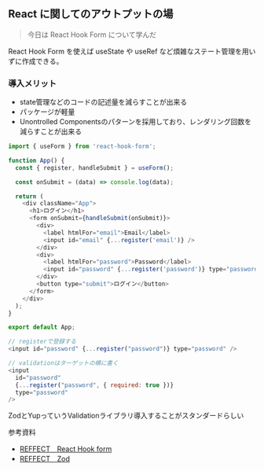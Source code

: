 ## React に関してのアウトプットの場

> 今日は React Hook Form について学んだ

React Hook Form を使えば useState や useRef など煩雑なステート管理を用いずに作成できる。

### 導入メリット
* state管理などのコードの記述量を減らすことが出来る
* パッケージが軽量
* Unontrolled Componentsのパターンを採用しており、レンダリング回数を減らすことが出来る



```javascript
import { useForm } from 'react-hook-form';

function App() {
  const { register, handleSubmit } = useForm();

  const onSubmit = (data) => console.log(data);

  return (
    <div className="App">
      <h1>ログイン</h1>
      <form onSubmit={handleSubmit(onSubmit)}>
        <div>
          <label htmlFor="email">Email</label>
          <input id="email" {...register('email')} />
        </div>
        <div>
          <label htmlFor="password">Password</label>
          <input id="password" {...register('password')} type="password" />
        </div>
        <button type="submit">ログイン</button>
      </form>
    </div>
  );
}

export default App;

```

```javascript
// registerで登録する
<input id="password" {...register("password")} type="password" />
```

```javascript
// validationはターゲットの横に書く
<input
  id="password"
  {...register("password", { required: true })}
  type="password"
/>
```



ZodとYupっていうValidationライブラリ導入することがスタンダードらしい

参考資料

- [REFFECT　React Hook form](https://reffect.co.jp/react/react-hook-form)
- [REFFECT　Zod](https://reffect.co.jp/react/zod-validation)
